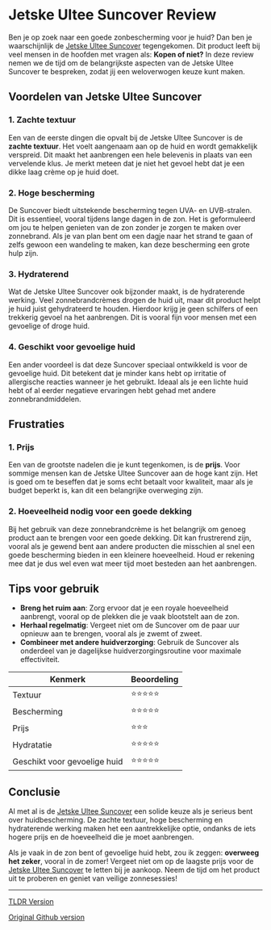 # Jetske Ultee Suncover Review

Ben je op zoek naar een goede zonbescherming voor je huid? Dan ben je waarschijnlijk de [Jetske Ultee Suncover](https://www.amazon.nl/s?k=Jetske+Ultee+Suncover&tag=laptoplifepro-21) tegengekomen. Dit product leeft bij veel mensen in de hoofden met vragen als: **Kopen of niet?** In deze review nemen we de tijd om de belangrijkste aspecten van de Jetske Ultee Suncover te bespreken, zodat jij een weloverwogen keuze kunt maken.

## Voordelen van Jetske Ultee Suncover

### 1. Zachte textuur
Een van de eerste dingen die opvalt bij de Jetske Ultee Suncover is de **zachte textuur**. Het voelt aangenaam aan op de huid en wordt gemakkelijk verspreid. Dit maakt het aanbrengen een hele belevenis in plaats van een vervelende klus. Je merkt meteen dat je niet het gevoel hebt dat je een dikke laag crème op je huid doet.

### 2. Hoge bescherming 
De Suncover biedt uitstekende bescherming tegen UVA- en UVB-stralen. Dit is essentieel, vooral tijdens lange dagen in de zon. Het is geformuleerd om jou te helpen genieten van de zon zonder je zorgen te maken over zonnebrand. Als je van plan bent om een dagje naar het strand te gaan of zelfs gewoon een wandeling te maken, kan deze bescherming een grote hulp zijn.

### 3. Hydraterend
Wat de Jetske Ultee Suncover ook bijzonder maakt, is de hydraterende werking. Veel zonnebrandcrèmes drogen de huid uit, maar dit product helpt je huid juist gehydrateerd te houden. Hierdoor krijg je geen schilfers of een trekkerig gevoel na het aanbrengen. Dit is vooral fijn voor mensen met een gevoelige of droge huid.

### 4. Geschikt voor gevoelige huid
Een ander voordeel is dat deze Suncover speciaal ontwikkeld is voor de gevoelige huid. Dit betekent dat je minder kans hebt op irritatie of allergische reacties wanneer je het gebruikt. Ideaal als je een lichte huid hebt of al eerder negatieve ervaringen hebt gehad met andere zonnebrandmiddelen.

## Frustraties

### 1. Prijs
Een van de grootste nadelen die je kunt tegenkomen, is de **prijs**. Voor sommige mensen kan de Jetske Ultee Suncover aan de hoge kant zijn. Het is goed om te beseffen dat je soms echt betaalt voor kwaliteit, maar als je budget beperkt is, kan dit een belangrijke overweging zijn.

### 2. Hoeveelheid nodig voor een goede dekking
Bij het gebruik van deze zonnebrandcrème is het belangrijk om genoeg product aan te brengen voor een goede dekking. Dit kan frustrerend zijn, vooral als je gewend bent aan andere producten die misschien al snel een goede bescherming bieden in een kleinere hoeveelheid. Houd er rekening mee dat je dus wel even wat meer tijd moet besteden aan het aanbrengen.

## Tips voor gebruik

- **Breng het ruim aan**: Zorg ervoor dat je een royale hoeveelheid aanbrengt, vooral op de plekken die je vaak blootstelt aan de zon.
- **Herhaal regelmatig**: Vergeet niet om de Suncover om de paar uur opnieuw aan te brengen, vooral als je zwemt of zweet.
- **Combineer met andere huidverzorging**: Gebruik de Suncover als onderdeel van je dagelijkse huidverzorgingsroutine voor maximale effectiviteit.

| Kenmerk                  | Beoordeling  |
|--------------------------|--------------|
| Textuur                  | ⭐⭐⭐⭐⭐       |
| Bescherming              | ⭐⭐⭐⭐⭐       |
| Prijs                    | ⭐⭐⭐         |
| Hydratatie               | ⭐⭐⭐⭐⭐       |
| Geschikt voor gevoelige huid | ⭐⭐⭐⭐⭐    |

## Conclusie

Al met al is de [Jetske Ultee Suncover](https://www.amazon.nl/s?k=Jetske+Ultee+Suncover&tag=laptoplifepro-21) een solide keuze als je serieus bent over huidbescherming. De zachte textuur, hoge bescherming en hydraterende werking maken het een aantrekkelijke optie, ondanks de iets hogere prijs en de hoeveelheid die je moet aanbrengen. 

Als je vaak in de zon bent of gevoelige huid hebt, zou ik zeggen: **overweeg het zeker**, vooral in de zomer! Vergeet niet om op de laagste prijs voor de [Jetske Ultee Suncover](https://www.amazon.nl/s?k=Jetske+Ultee+Suncover&tag=laptoplifepro-21) te letten bij je aankoop. Neem de tijd om het product uit te proberen en geniet van veilige zonnesessies!

---
[TLDR Version](https://gist.github.com/kijkeens/39391639de9f89b17a3f7877cc7e209e)

[Original Github version](https://github.com/kijkeens/jetske-ultee-suncover-review-kopen-of-niet#readme)
